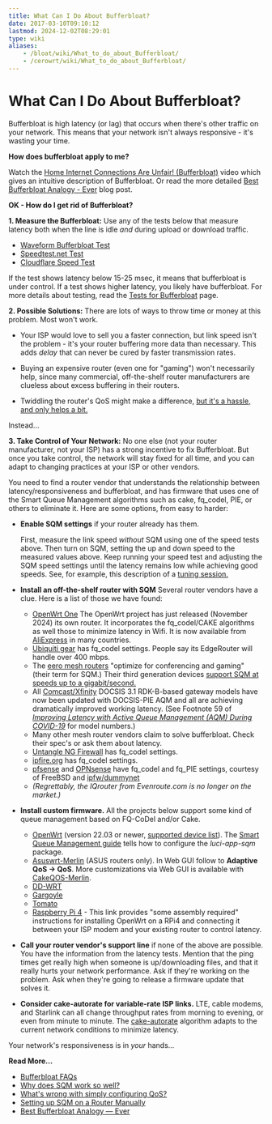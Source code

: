 ```yaml
---
title: What Can I Do About Bufferbloat?
date: 2017-03-10T09:10:12
lastmod: 2024-12-02T08:29:01
type: wiki
aliases:
    - /bloat/wiki/What_to_do_about_Bufferbloat/
    - /cerowrt/wiki/What_to_do_about_Bufferbloat/
---
```

# What Can I Do About Bufferbloat?

Bufferbloat is high latency (or lag) that occurs when there's other
traffic on your network.
This means that your network isn't always responsive - 
it's wasting your time.

**How does bufferbloat apply to me?**

Watch the [Home Internet Connections Are Unfair! (Bufferbloat)](https://www.youtube.com/watch?v=UICh3ScfNWI) 
video which gives an intuitive description of Bufferbloat.
Or read the more detailed
[Best Bufferbloat Analogy - Ever](https://randomneuronsfiring.com/best-bufferbloat-analogy-ever/)
blog post.

**OK - How do I get rid of Bufferbloat?**

**1. Measure the Bufferbloat:**
Use any of the tests below that measure latency both when
the line is idle _and_ during upload or download traffic.

* [Waveform Bufferbloat Test](https://www.waveform.com/tools/bufferbloat)
* [Speedtest.net Test](https://speedtest.net)
* [Cloudflare Speed Test](https://speed.cloudflare.com)

If the test shows latency below 15-25 msec, it means that
bufferbloat is under control.
If a test shows higher latency, you likely have bufferbloat.
For more details about testing,
read the [Tests for Bufferbloat](./Tests_for_Bufferbloat.md) page. 

**2. Possible Solutions:** There are lots of ways to throw time or money at this problem.
Most won't work.

* Your ISP would love to sell you a faster connection, but link speed isn't the problem -
it's your router buffering more data than necessary.
This adds _delay_ that can never be cured by faster transmission rates.

* Buying an expensive router (even one for "gaming") won't necessarily help,
since many commercial, off-the-shelf router manufacturers are clueless about excess buffering in their routers.
* Twiddling the router's QoS might make a difference,
[but it's a hassle, and only helps a bit.](More_about_Bufferbloat#what-s-wrong-with-simply-configuring-qos)

Instead...

**3. Take Control of Your Network:**
No one else (not your router manufacturer,
not your ISP) has a strong incentive to fix Bufferbloat.
But once you take control, the network will stay fixed for all time, 
and you can adapt to changing practices at your ISP or other vendors.

You need to find a router vendor that understands
the relationship between 
latency/responsiveness and bufferbloat,
and has firmware that uses one of the
Smart Queue Management algorithms such as 
cake, fq_codel, PIE, or others to eliminate it. 
Here are some options, from easy to harder:

- **Enable SQM settings** if your router already has them.

    First, measure the link speed _without_ SQM
using one of the speed tests above.
Then turn on SQM, setting the up and down speed to the measured values above.
Keep running your speed test and adjusting the SQM speed settings
until the latency remains low while achieving good speeds.
See, for example, this description of a [tuning session.](Getting_SQM_Running_Right)

- **Install an off-the-shelf router with SQM**
  Several router vendors have a clue. 
    Here is a list of those we have found:
    * [OpenWrt One](https://openwrt.org/#openwrt_one_router_officially_launched)
    The OpenWrt project has just released
    (November 2024) its own router. It incorporates the fq_codel/CAKE
    algorithms as well those to minimize latency in Wifi.
    It is now available from
    [AliExpress](https://www.aliexpress.us/w/wholesale-openwrt-one.html)
    in many countries.
    * [Ubiquiti gear](https://help.ubnt.com/hc/en-us/articles/220716608-EdgeRouter-Advanced-queue-CLI-examples) has fq_codel settings. 
    People say its EdgeRouter will handle over 400 mbps.
    * The [eero mesh routers](https://support.eero.com/hc/en-us/articles/360000709886-What-is-eero-Labs-)
"optimize for conferencing and gaming" (their term for SQM.)
Their third generation devices
[support SQM at speeds up to a gigabit/second.](https://www.reddit.com/r/eero/comments/qxbkcl/66_is_out/hl9nw1m/)
    * All [Comcast/Xfinity](https://comcast.net)
DOCSIS 3.1 RDK-B-based gateway models have now been updated
with DOCSIS-PIE AQM and all are achieving dramatically
improved working latency.
(See Footnote 59 of
[_Improving Latency with Active Queue Management (AQM) During COVID-19_](https://arxiv.org/ftp/arxiv/papers/2107/2107.13968.pdf)
for model numbers.)
    * Many other mesh router vendors claim to solve bufferbloat.
    Check their spec's or ask them about latency.
    * [Untangle NG Firewall](https://wiki.untangle.com/index.php/Bufferbloat) has fq_codel settings.
    * [ipfire.org](https://wiki.ipfire.org/configuration/services/qos) has fq_codel settings.
    * [pfsense](https://www.pfsense.org/) and [OPNsense](https://opnsense.org/)
have fq\_codel and fq\_PIE settings, courtesy of FreeBSD and
[ipfw/dummynet](https://www.freebsd.org/cgi/man.cgi?query=ipfw&sektion=8&apropos=0&manpath=FreeBSD+13.0-RELEASE+and+Ports)
    * _(Regrettably, the IQrouter from Evenroute.com is no longer on the market.)_

- **Install custom firmware.** All the projects below support some kind
of queue management based on FQ-CoDel and/or Cake.

    - [OpenWrt](https://OpenWrt.org) (version 22.03 or newer,
[supported device list](https://openwrt.org/toh/start)).
The [Smart Queue Management guide](https://openwrt.org/docs/guide-user/network/traffic-shaping/sqm)
tells how to configure the *luci-app-sqm* package.
    - [Asuswrt-Merlin](https://www.asuswrt-merlin.net) (ASUS routers only).
In Web GUI follow to **Adaptive QoS → QoS**.
More customizations via Web GUI is available with [CakeQOS-Merlin](https://github.com/ttgapers/cakeqos-merlin).
    * [DD-WRT](https://www.dd-wrt.com)
    * [Gargoyle](https://www.gargoyle-router.com)
    * [Tomato](https://freshtomato.org)  
    * [Raspberry Pi 4](https://www.reddit.com/r/openwrt/comments/l1m801/rpi4_openwrt_tips/) -
      This link provides "some assembly required" instructions
      for installing OpenWrt on a RPi4 and connecting it
      between your ISP modem and your existing router to
      control latency.

-  **Call your router vendor's support line**
if none of the above are possible.
You have the information from the latency tests.
Mention that the ping times get really high when someone is up/downloading
files, and that it really hurts your network performance.
Ask if they're working on the problem.
Ask when they're going to release a firmware update that solves it.

-  **Consider cake-autorate for variable-rate ISP links.**
    LTE, cable modems, and Starlink can all change throughput rates
    from morning to evening, or even from minute to minute.
    The
    [cake-autorate](https://github.com/lynxthecat/cake-autorate)
    algorithm adapts to the current network conditions to 
    minimize latency.

Your network's responsiveness is in _your_ hands...

**Read More...**

* [Bufferbloat FAQs](./Bufferbloat_FAQs)
* [Why does SQM work so well?](More_about_Bufferbloat#why-does-sqm-work-so-well)
* [What's wrong with simply configuring QoS?](More_about_Bufferbloat#what-s-wrong-with-simply-configuring-qos)
* [Setting up SQM on a Router Manually](More_about_Bufferbloat#setting-up-a-router-manually)
* [Best Bufferbloat Analogy &mdash; Ever](https://randomneuronsfiring.com/best-bufferbloat-analogy-ever/)
